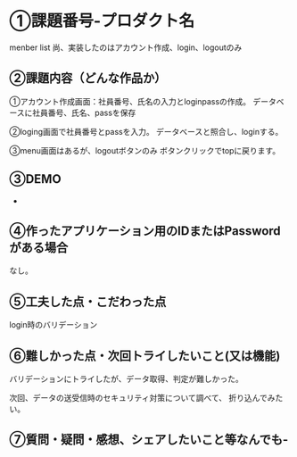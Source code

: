 # ①課題番号-プロダクト名

menber list 
尚、実装したのはアカウント作成、login、logoutのみ

## ②課題内容（どんな作品か）

①アカウント作成画面：社員番号、氏名の入力とloginpassの作成。
データベースに社員番号、氏名、passを保存

②loging画面で社員番号とpassを入力。
データベースと照合し、loginする。

③menu画面はあるが、logoutボタンのみ
ボタンクリックでtopに戻ります。

## ③DEMO

-

## ④作ったアプリケーション用のIDまたはPasswordがある場合

なし。

## ⑤工夫した点・こだわった点
login時のバリデーション


## ⑥難しかった点・次回トライしたいこと(又は機能)
バリデーションにトライしたが、データ取得、判定が難しかった。

次回、データの送受信時のセキュリティ対策について調べて、
折り込んでみたい。

## ⑦質問・疑問・感想、シェアしたいこと等なんでも-



